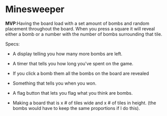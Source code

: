 # Minesweeper
__MVP__:Having the board load with a set amount of bombs and random placement throughout the board. When you press a square it will reveal either a bomb or a number with the number of bombs surrounding that tile.

Specs:
* A display telling you how many more bombs are left.

* A timer that tells you how long you've spent on the game.

* If you click a bomb them all the bombs on the board are revealed

* Something that tells you when you won.

* A flag button that lets you flag what you think are bombs.

* Making a board that is x # of tiles wide and x # of tiles in height. (the bombs would have to keep the same proportions if I do this).
